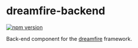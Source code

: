 # dreamfire-backend

[![npm version](https://badge.fury.io/js/dreamfire-backend.svg)](https://badge.fury.io/js/dreamfire-backend)

Back-end component for the [dreamfire](https://github.com/djandries/dreamfire) framework.